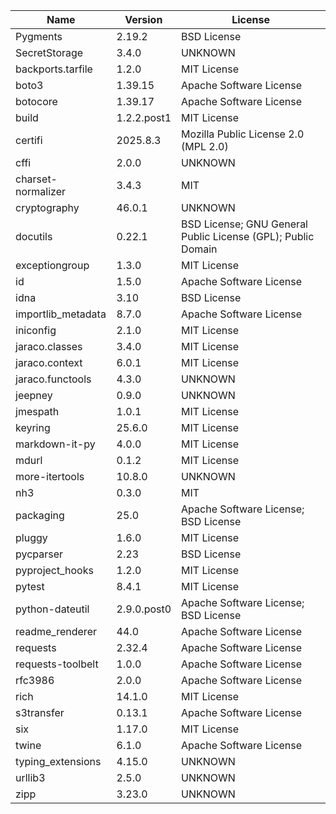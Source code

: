 | Name               | Version     | License                                                      |
|--------------------|-------------|--------------------------------------------------------------|
| Pygments           | 2.19.2      | BSD License                                                  |
| SecretStorage      | 3.4.0       | UNKNOWN                                                      |
| backports.tarfile  | 1.2.0       | MIT License                                                  |
| boto3              | 1.39.15     | Apache Software License                                      |
| botocore           | 1.39.17     | Apache Software License                                      |
| build              | 1.2.2.post1 | MIT License                                                  |
| certifi            | 2025.8.3    | Mozilla Public License 2.0 (MPL 2.0)                         |
| cffi               | 2.0.0       | UNKNOWN                                                      |
| charset-normalizer | 3.4.3       | MIT                                                          |
| cryptography       | 46.0.1      | UNKNOWN                                                      |
| docutils           | 0.22.1      | BSD License; GNU General Public License (GPL); Public Domain |
| exceptiongroup     | 1.3.0       | MIT License                                                  |
| id                 | 1.5.0       | Apache Software License                                      |
| idna               | 3.10        | BSD License                                                  |
| importlib_metadata | 8.7.0       | Apache Software License                                      |
| iniconfig          | 2.1.0       | MIT License                                                  |
| jaraco.classes     | 3.4.0       | MIT License                                                  |
| jaraco.context     | 6.0.1       | MIT License                                                  |
| jaraco.functools   | 4.3.0       | UNKNOWN                                                      |
| jeepney            | 0.9.0       | UNKNOWN                                                      |
| jmespath           | 1.0.1       | MIT License                                                  |
| keyring            | 25.6.0      | MIT License                                                  |
| markdown-it-py     | 4.0.0       | MIT License                                                  |
| mdurl              | 0.1.2       | MIT License                                                  |
| more-itertools     | 10.8.0      | UNKNOWN                                                      |
| nh3                | 0.3.0       | MIT                                                          |
| packaging          | 25.0        | Apache Software License; BSD License                         |
| pluggy             | 1.6.0       | MIT License                                                  |
| pycparser          | 2.23        | BSD License                                                  |
| pyproject_hooks    | 1.2.0       | MIT License                                                  |
| pytest             | 8.4.1       | MIT License                                                  |
| python-dateutil    | 2.9.0.post0 | Apache Software License; BSD License                         |
| readme_renderer    | 44.0        | Apache Software License                                      |
| requests           | 2.32.4      | Apache Software License                                      |
| requests-toolbelt  | 1.0.0       | Apache Software License                                      |
| rfc3986            | 2.0.0       | Apache Software License                                      |
| rich               | 14.1.0      | MIT License                                                  |
| s3transfer         | 0.13.1      | Apache Software License                                      |
| six                | 1.17.0      | MIT License                                                  |
| twine              | 6.1.0       | Apache Software License                                      |
| typing_extensions  | 4.15.0      | UNKNOWN                                                      |
| urllib3            | 2.5.0       | UNKNOWN                                                      |
| zipp               | 3.23.0      | UNKNOWN                                                      |
